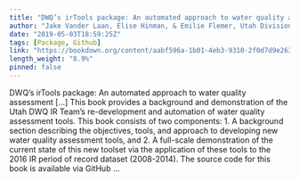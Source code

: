 ```yaml
---
title: "DWQ’s irTools package: An automated approach to water quality assessment"
author: "Jake Vander Laan, Elise Hinman, & Emilie Flemer, Utah Division of Water Quality"
date: "2019-05-03T18:59:25Z"
tags: [Package, Github]
link: "https://bookdown.org/content/aabf596a-1b01-4eb3-9310-2f0d7d9e263e/"
length_weight: "8.9%"
pinned: false
---
```


DWQ’s irTools package: An automated approach to water quality assessment [...] This book provides a background and demonstration of the Utah DWQ IR Team’s re-development and automation of water quality assessment tools. This book consists of two components: 1. A background section describing the objectives, tools, and approach to developing new water quality assessment tools, and 2. A full-scale demonstration of the current state of this new toolset via the application of these tools to the 2016 IR period of record dataset (2008-2014). The source code for this book is available via GitHub ...
